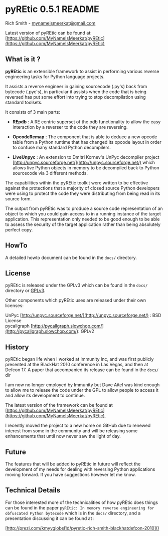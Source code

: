 # pyREtic 0.5.1 README

Rich Smith - mynameismeerkat@gmail.com

Latest version of pyREtic can be found at: [https://github.com/MyNameIsMeerkat/pyREtic](https://github.com/MyNameIsMeerkat/pyREtic)


## What is it ?

**pyREtic** is an extensible framework to assist in performing various reverse  engineering tasks for Python language projects.

It assists a reverse engineer in gaining sourcecode (.py's) back from bytecode (.pyc's), in particular it assists when the code that is being reversed has put some effort into trying to stop decompilation using standard toolsets.

It consists of 3 main parts:

* **REpdb** : A RE centric superset of the pdb functionality to allow the easy interaction by a reverser to the code they are reversing.
              
* **OpcodeRemap** : The component that is able to deduce a new opcode table from a Python runtime that has changed its opcode layout in order to confuse many standard Python decompilers.
                    
* **LiveUnpyc** : An extension to Dmitri Kornev's UnPyc decompiler project [http://unpyc.sourceforge.net/](http://unpyc.sourceforge.net/) which allows live Python objects in memory to be decompiled back to Python sourcecode via 3 different methods.
                  
                  
The capabilities within the pyREtic toolkit were written to be effective against the protections that a majority of closed source Python developers were using to protect the code they were distributing from being read in its source form.

The output from pyREtic was to produce a source code representation of an object to which you could gain access to in a running instance of the target application. This representation only needed to be good enough to be able to assess the security of the target application rather than being absolutely perfect copy.

## HowTo

A detailed howto document can be found in the `docs/` directory.

## License

pyREtic is released under the GPLv3 which can be found in the `docs/` directory or [GPLv3](http://www.gnu.org/licenses/gpl.html).

Other components which pyREtic uses are released under their own licenses:

UnPyc [http://unpyc.sourceforge.net/](http://unpyc.sourceforge.net/)         : BSD License   
pycallgraph [http://pycallgraph.slowchop.com/](http://pycallgraph.slowchop.com/): GPLv2


## History

pyREtic began life when I worked at Immunity Inc, and was first publicly presented at the BlackHat 2010 conference in Las Vegas, and then at Defcon 17. A paper that accompanied its release can be found in the `docs/` dir

I am now no longer employed by Immunity but Dave Aitel was kind enough to allow me to release the code under the GPL to allow people to access it and allow its development to continue.

The latest version of the framework can be found at [https://github.com/MyNameIsMeerkat/pyREtic](https://github.com/MyNameIsMeerkat/pyREtic).

I recently moved the project to a new home on GitHub due to renewed interest from some in the community and will be releasing some enhancements that until now never saw the light of day.


## Future
The features that will be added to pyREtic in future will reflect the development of my needs for dealing with reversing Python applications moving forward. If you have suggestions however let me know.


## Technical Details
For those interested more of the technicalities of how pyREtic does things can be found in the paper `pyREtic: In memory reverse engineering for obfuscated Python bytecode` which is in the `docs/` directory, and a presentation discussing it can be found at : 

[http://prezi.com/kmyvgiobsl1d/pyretic-rich-smith-blackhatdefcon-2010]()


